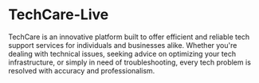 # TechCare-Live
TechCare is an innovative platform built to offer efficient and reliable tech support services for individuals and businesses alike. Whether you're dealing with technical issues, seeking advice on optimizing your tech infrastructure, or simply in need of troubleshooting, every tech problem is resolved with accuracy and professionalism.
